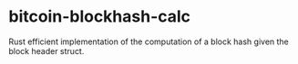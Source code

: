 # bitcoin-blockhash-calc
Rust efficient implementation of the computation of a block hash given the block header struct.
